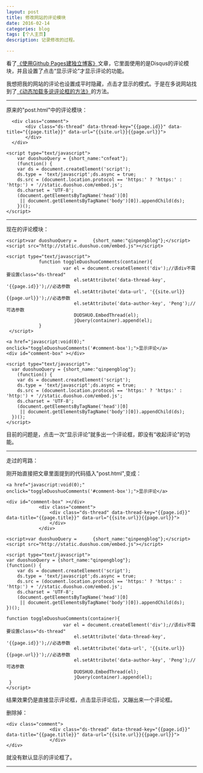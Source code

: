 ```yaml
---
layout: post
title: 修改网站的评论模块
date: 2016-02-14
categories: blog
tags: [个人主页]
description: 记录修改的过程。

---
```


看了[《使用Github Pages建独立博客》](http://beiyuu.com/github-pages/)文章，它里面使用的是Disqus的评论模块，并且设置了点击“显示评论”才显示评论的功能。

我想把我的网站的评论也设置成平时隐藏，点击才显示的模式。于是在多说网站找到了[《动态加载多说评论框的方法》](http://dev.duoshuo.com/docs/50b344447f32d30066000147)的方法。

---

原来的"post.html"中的评论模块：

 <!-- 多说评论框 start -->

      <div class="comment">
           <div class="ds-thread" data-thread-key="{{page.id}}" data-title="{{page.title}}" data-url="{{site.url}}{{page.url}}">
           </div>
      </div>

<!-- 多说评论框 end -->

<!-- 多说公共JS代码 start (一个网页只需插入一次) -->

    <script type="text/javascript">
        var duoshuoQuery = {short_name:"cnfeat"};
        (function() {
        var ds = document.createElement('script');
        ds.type = 'text/javascript';ds.async = true;
        ds.src = (document.location.protocol == 'https:' ? 'https:' : 'http:') + '//static.duoshuo.com/embed.js';
        ds.charset = 'UTF-8';
        (document.getElementsByTagName('head')[0]
         || document.getElementsByTagName('body')[0]).appendChild(ds);
        })();
    </script>

<!-- 多说公共JS代码 end -->

---

现在的评论模块：

<!-- 多说评论框 start -->

	<script>var duoshuoQuery =      {short_name:"qinpengblog"};</script>
    <script src="http://static.duoshuo.com/embed.js"></script>
				
	<script type="text/javascript">
				function toggleDuoshuoComments(container){
                         var el = document.createElement('div');//该div不需要设置class="ds-thread"
                             el.setAttribute('data-thread-key', '{{page.id}}');//必选参数
                             el.setAttribute('data-url', '{{site.url}}{{page.url}}');//必选参数
                             el.setAttribute('data-author-key', 'Peng');//可选参数
                             DUOSHUO.EmbedThread(el);
                             jQuery(container).append(el);
                }
     </script>
				
	<a href="javascript:void(0);" onclick="toggleDuoshuoComments('#comment-box');">显示评论</a>
    <div id="comment-box" ></div>	
		
<!-- 多说评论框 end -->

<!-- 多说公共JS代码 start (一个网页只需插入一次) -->

    <script type="text/javascript">
      var duoshuoQuery = {short_name:"qinpengblog"};
	    (function() {
		var ds = document.createElement('script');
		ds.type = 'text/javascript';ds.async = true;
		ds.src = (document.location.protocol == 'https:' ? 'https:' : 'http:') + '//static.duoshuo.com/embed.js';
		ds.charset = 'UTF-8';
		(document.getElementsByTagName('head')[0] 
		 || document.getElementsByTagName('body')[0]).appendChild(ds);
	  })();
	</script>

<!-- 多说公共JS代码 end -->

目前的问题是，点击一次“显示评论”就多出一个评论框，即没有“收起评论”的功能。

---

走过的弯路：

刚开始直接把文章里面提到的代码插入"post.html",变成：

<!-- 多说评论框 start -->

    <a href="javascript:void(0);" onclick="toggleDuoshuoComments('#comment-box');">显示评论</a>

    <div id="comment-box" ></div>
                <div class="comment">
                    <div class="ds-thread" data-thread-key="{{page.id}}" data-title="{{page.title}}" data-url="{{site.url}}{{page.url}}">
                    </div>
                </div>

<!-- 多说评论框 end -->

<!-- 多说公共JS代码 start (一个网页只需插入一次) -->

    <script>var duoshuoQuery =      {short_name:"qinpengblog"};</script>
    <script src="http://static.duoshuo.com/embed.js"></script>

    <script type="text/javascript"> 
    var duoshuoQuery = {short_name:"qinpengblog"};
    (function() {
        var ds = document.createElement('script');
        ds.type = 'text/javascript';ds.async = true;
        ds.src = (document.location.protocol == 'https:' ? 'https:' : 'http:') + '//static.duoshuo.com/embed.js';
        ds.charset = 'UTF-8';
        (document.getElementsByTagName('head')[0]
         || document.getElementsByTagName('body')[0]).appendChild(ds);
    })();

    function toggleDuoshuoComments(container){
                         var el = document.createElement('div');//该div不需要设置class="ds-thread"
                             el.setAttribute('data-thread-key', '{{page.id}}');//必选参数
                             el.setAttribute('data-url', '{{site.url}}{{page.url}}');//必选参数
                             el.setAttribute('data-author-key', 'Peng');//可选参数
                             DUOSHUO.EmbedThread(el);
                             jQuery(container).append(el);
     }
    </script>

<!-- 多说公共JS代码 end -->

结果效果仍是直接显示评论框，点击显示评论后，又蹦出来一个评论框。

删除掉：

    <div class="comment">
                    <div class="ds-thread" data-thread-key="{{page.id}}" data-title="{{page.title}}" data-url="{{site.url}}{{page.url}}">
                    </div>
    </div>

就没有默认显示的评论框了。

---










